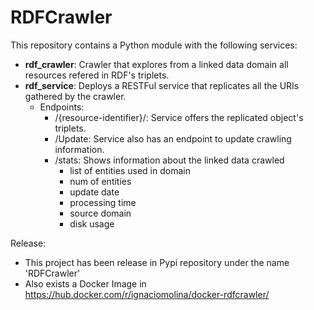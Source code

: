 # RDFCrawler
This repository contains a Python module with the following services:
  - __rdf_crawler__: Crawler that explores from a linked data domain all resources refered in RDF's triplets.
  - __rdf_service__: Deploys a RESTFul service that replicates all the URIs gathered by the crawler.
    - Endpoints:
      - /{resource-identifier}/: Service offers the replicated object's triplets.
      - /Update: Service also has an endpoint to update crawling information.
      - /stats: Shows information about the linked data crawled
        - list of entities used in domain
        - num of entities
        - update date
        - processing time
        - source domain
        - disk usage

Release:
  -  This project has been release in Pypi repository under the name 'RDFCrawler'
  -  Also exists a Docker Image in https://hub.docker.com/r/ignaciomolina/docker-rdfcrawler/

